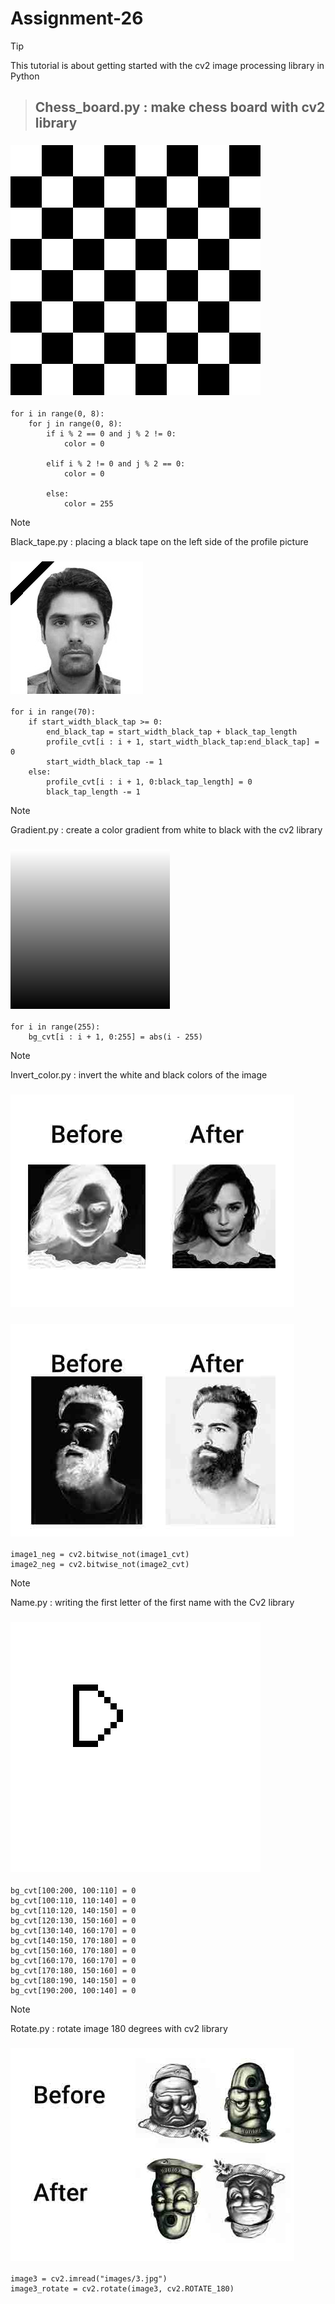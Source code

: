 # Assignment-26

> [!TIP]
> This tutorial is about getting started with the cv2 image processing library in Python

> ## Chess_board.py : make chess board with cv2 library  
### ![Global time](./images/result.jpg)
```
for i in range(0, 8):
    for j in range(0, 8):
        if i % 2 == 0 and j % 2 != 0:
            color = 0

        elif i % 2 != 0 and j % 2 == 0:
            color = 0

        else:
            color = 255
```


> [!NOTE]
> Black_tape.py : placing a black tape on the left side of the profile picture
### ![Global time](./images/black_tape.jpg)
```
for i in range(70):
    if start_width_black_tap >= 0:
        end_black_tap = start_width_black_tap + black_tap_length
        profile_cvt[i : i + 1, start_width_black_tap:end_black_tap] = 0
        start_width_black_tap -= 1
    else:
        profile_cvt[i : i + 1, 0:black_tap_length] = 0
        black_tap_length -= 1
```


> [!NOTE]
> Gradient.py : create a color gradient from white to black with the cv2 library
### ![Global time](./images/gradient_image.jpg)
```
for i in range(255):
    bg_cvt[i : i + 1, 0:255] = abs(i - 255)
```


> [!NOTE]
> Invert_color.py : invert the white and black colors of the image
### ![Global time](./images/invert_pic.jpg)
### ![Global time](./images/invert_pic1.jpg)
```
image1_neg = cv2.bitwise_not(image1_cvt)
image2_neg = cv2.bitwise_not(image2_cvt)
```


> [!NOTE]
> Name.py : writing the first letter of the first name with the Cv2 library
### ![Global time](./images/name.jpg)
```
bg_cvt[100:200, 100:110] = 0
bg_cvt[100:110, 110:140] = 0
bg_cvt[110:120, 140:150] = 0
bg_cvt[120:130, 150:160] = 0
bg_cvt[130:140, 160:170] = 0
bg_cvt[140:150, 170:180] = 0
bg_cvt[150:160, 170:180] = 0
bg_cvt[160:170, 160:170] = 0
bg_cvt[170:180, 150:160] = 0
bg_cvt[180:190, 140:150] = 0
bg_cvt[190:200, 100:140] = 0
```


> [!NOTE]
> Rotate.py : rotate image 180 degrees with cv2 library
### ![Global time](./images/rotate_pic.jpg)
```
image3 = cv2.imread("images/3.jpg")
image3_rotate = cv2.rotate(image3, cv2.ROTATE_180)
```

